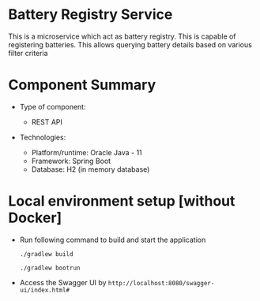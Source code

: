 # Battery Registry Service

This is a microservice which act as battery registry. This is capable of registering batteries. This allows querying battery details based on various filter criteria

# Component Summary
- Type of component:
    - REST API

- Technologies:
    - Platform/runtime: Oracle Java - 11
    - Framework: Spring Boot
    - Database: H2 (in memory database)

# Local environment setup [without Docker]

- Run following command to build and start the application

  ``./gradlew build``

  ``./gradlew bootrun``
- Access the Swagger UI by ``http://localhost:8080/swagger-ui/index.html#``
